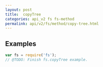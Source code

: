 ```yaml
---
layout: post
title:  copyTree
categories: api_v2 fs fs-method
permalink: api/v2/fs/method/copy-tree.html
---
```


## Examples

```javascript
var fs = require('fs');
// @TODO: Finish fs.copyTree example.
```








